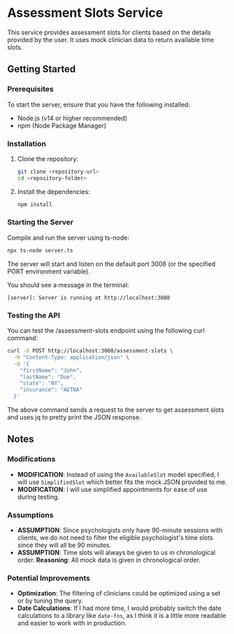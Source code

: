 
# Assessment Slots Service

This service provides assessment slots for clients based on the details provided by the user. It uses mock clinician data to return available time slots.

## Getting Started

### Prerequisites

To start the server, ensure that you have the following installed:

- Node.js (v14 or higher recommended)
- npm (Node Package Manager)

### Installation

1. Clone the repository:

   ```sh
   git clone <repository-url>
   cd <repository-folder>
   ```

2. Install the dependencies:

   ```sh
   npm install
   ```

### Starting the Server

Compile and run the server using ts-node:

```sh
npx ts-node server.ts
```

The server will start and listen on the default port 3008 (or the specified PORT environment variable).

You should see a message in the terminal:

```arduino
[server]: Server is running at http://localhost:3008
```

### Testing the API

You can test the /assessment-slots endpoint using the following curl command:

```sh
curl -X POST http://localhost:3008/assessment-slots \
  -H "Content-Type: application/json" \
  -d '{
    "firstName": "John",
    "lastName": "Doe",
    "state": "NY",
    "insurance": "AETNA"
  }'
```

The above command sends a request to the server to get assessment slots and uses jq to pretty print the JSON response.

## Notes

### Modifications
- **MODIFICATION**: Instead of using the `AvailableSlot` model specified, I will use `SimplifiedSlot` which better fits the mock JSON provided to me.
- **MODIFICATION**: I will use simplified appointments for ease of use during testing.

### Assumptions
- **ASSUMPTION**: Since psychologists only have 90-minute sessions with clients, we do not need to filter the eligible psychologist's time slots since they will all be 90 minutes.
- **ASSUMPTION**: Time slots will always be given to us in chronological order. **Reasoning**: All mock data is given in chronological order.

### Potential Improvements
- **Optimization**: The filtering of clinicians could be optimized using a set or by tuning the query.
- **Date Calculations**: If I had more time, I would probably switch the date calculations to a library like `date-fns`, as I think it is a little more readable and easier to work with in production.
